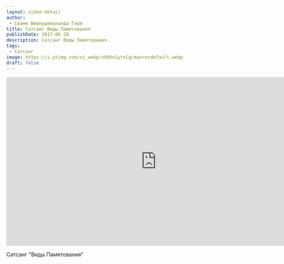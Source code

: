 ```yaml
---
layout: video-detail
author:
 - Свами Вишнудевананда Гири
title: Сатсанг Виды Памятования
publishDate: 2017-06-28
description: Сатсанг Виды Памятования. 
tags: 
 - Сатсанг
image: https://i.ytimg.com/vi_webp/nhH5e1ytxCg/maxresdefault.webp
draft: false
---
```


<iframe width="790" height="444" src="https://www.youtube.com/embed/nhH5e1ytxCg" frameborder="0" allowfullscreen=""></iframe> 

  Сатсанг "Виды Памятования"

  

 